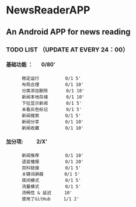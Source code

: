 # NewsReaderAPP
## An Android APP for news reading

### TODO LIST （UPDATE AT EVERY 24：00）
#### 基础功能 ：        0/80'
          稳定运行          0/1 5'
          布局合理          0/1 10'
          分类添加删除       0/1 10'
          新闻本地存储       0/1 10'
          下拉显示新闻       0/1 5'
          未看灰色标记       0/1 5'
          新闻搜索          0/1 5'
          新闻分享          0/1 10'
          新闻收藏          0/1 10'

#### 加分项:           2/X'
          新闻推荐          0/1 10'
          语音播报          0/1 20'
          百科链接          0/1 5'
          关键词屏蔽        0/1 5'
          夜间模式          0/1 5'
          流量模式          0/1 5'
          流畅性 & 延迟     10'
          使用了GitHub     1/1 2'
